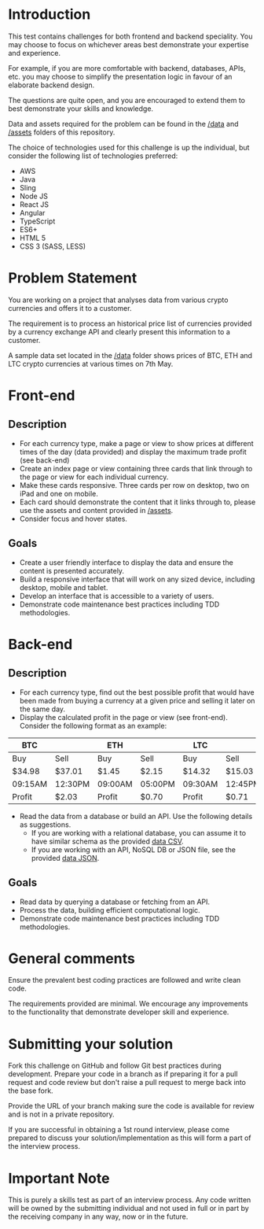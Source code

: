 # Introduction
This test contains challenges for both frontend and backend speciality.
You may choose to focus on whichever areas best demonstrate your expertise and experience.

For example, if you are more comfortable with backend, databases, APIs, etc. you may choose to simplify the presentation logic in favour of an elaborate backend design.

The questions are quite open, and you are encouraged to extend them to best demonstrate your skills and knowledge.

Data and assets required for the problem can be found in the [/data](/data) and [/assets](/assets) folders of this repository.

The choice of technologies used for this challenge is up the individual, but consider the following list of technologies preferred:

* AWS
* Java
* Sling
* Node JS
* React JS
* Angular
* TypeScript
* ES6+
* HTML 5
* CSS 3 (SASS, LESS)

# Problem Statement
You are working on a project that analyses data from various crypto currencies and offers it to a customer.

The requirement is to process an historical price list of currencies provided by a currency exchange API and clearly present this information to a customer.

A sample data set located in the [/data](/data) folder shows prices of BTC, ETH and LTC crypto currencies at various times on 7th May.

# Front-end
## Description
* For each currency type, make a page or view to show prices at different times of the day (data provided) and display the maximum trade profit (see back-end)
* Create an index page or view containing three cards that link through to the page or view for each individual currency.
* Make these cards responsive. Three cards per row on desktop, two on iPad and one on mobile.
* Each card should demonstrate the content that it links through to, please use the assets and content provided in [/assets](/assets).
* Consider focus and hover states.

## Goals

* Create a user friendly interface to display the data and ensure the content is presented accurately.
* Build a responsive interface that will work on any sized device, including desktop, mobile and tablet.
* Develop an interface that is accessible to a variety of users.
* Demonstrate code maintenance best practices including TDD methodologies.

# Back-end
## Description
* For each currency type, find out the best possible profit that would have been made from buying a currency at a given price and selling it later on the same day. 
* Display the calculated profit in the page or view (see front-end). Consider the following format as an example: 

|BTC     |        |ETH     |        |LTC     |        |
|---     |---     |---     |---     |---     |---     |
|Buy     |Sell    |Buy     |Sell    |Buy     |Sell    |
|$34.98  |$37.01  |$1.45   |$2.15   |$14.32  |$15.03  |
|09:15AM |12:30PM |09:00AM |05:00PM |09:30AM |12:45PM |
|Profit  |$2.03   |Profit  |$0.70   |Profit  |$0.71   |

* Read the data from a database or build an API. Use the following details as suggestions.
	* If you are working with a relational database, you can assume it to have similar schema as the provided [data CSV](/data/20180507.csv).
	* If you are working with an API, NoSQL DB or JSON file, see the provided [data JSON](/data/20180507.json).

## Goals
* Read data by querying a database or fetching from an API.  
* Process the data, building efficient computational logic.
* Demonstrate code maintenance best practices including TDD methodologies.

# General comments
Ensure the prevalent best coding practices are followed and write clean code.

The requirements provided are minimal. We encourage any improvements to the functionality that demonstrate developer skill and experience.

# Submitting your solution
Fork this challenge on GitHub and follow Git best practices during development.
Prepare your code in a branch as if preparing it for a pull request and code review but don't raise a pull request to merge back into the base fork.

Provide the URL of your branch making sure the code is available for review and is not in a private repository.

If you are successful in obtaining a 1st round interview, please come prepared to discuss your solution/implementation as this will form a part of the interview process.

# Important Note
This is purely a skills test as part of an interview process. Any code written will be owned by the submitting individual and not used in full or in part by the receiving company in any way, now or in the future.
